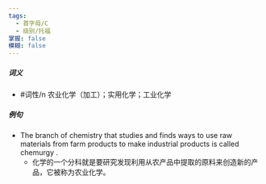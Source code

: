 ```yaml
---
tags:
  - 首字母/C
  - 级别/托福
掌握: false
模糊: false
---
```

##### 词义
- #词性/n  农业化学（加工）；实用化学；工业化学
##### 例句
- The branch of chemistry that studies and finds ways to use raw materials from farm products to make industrial products is called chemurgy .
	- 化学的一个分科就是要研究发现利用从农产品中提取的原料来创造新的产品，它被称为农业化学。
